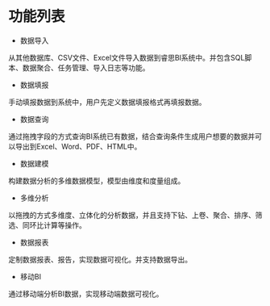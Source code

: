 # 功能列表

* 数据导入

从其他数据库、CSV文件、Excel文件导入数据到睿思BI系统中。并包含SQL脚本、数据聚合、任务管理、导入日志等功能。

* 数据填报

手动填报数据到系统中，用户先定义数据填报格式再填报数据。

* 数据查询

通过拖拽字段的方式查询BI系统已有数据，结合查询条件生成用户想要的数据并可以导出到Excel、Word、PDF、HTML中。

* 数据建模

构建数据分析的多维数据模型，模型由维度和度量组成。

* 多维分析

以拖拽的方式多维度、立体化的分析数据，并且支持下钻、上卷、聚合、排序、筛选、同环比计算等操作。

* 数据报表

定制数据报表、报告，实现数据可视化。并支持数据导出。

* 移动BI

通过移动端分析BI数据，实现移动端数据可视化。

